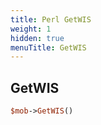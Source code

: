 ```yaml
---
title: Perl GetWIS
weight: 1
hidden: true
menuTitle: GetWIS
---
```

## GetWIS
```perl
$mob->GetWIS()
```